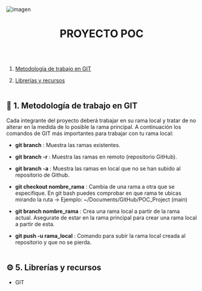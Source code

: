 ![imagen](https://github.com/marinagoju/POC_Project/blob/main/portada.jpg)
# <div align="center">**PROYECTO POC**</div>

<br></br> 

1. [Metodología de trabajo en GIT](#id1)

5. [Librerías y recursos](#id5)<br></br>


<div id='id1'/>
<h2> 🔎 1. Metodología de trabajo en GIT</h2>

Cada integrante del proyecto deberá trabajar en su rama local y tratar de no alterar en la medida de lo posible la rama principal.
A continuación los comandos de GIT más importantes para trabajar con tu rama local:

- **git branch** : Muestra las ramas existentes.
- **git branch -r** : Muestra las ramas en remoto (repositorio GitHub).
- **git branch -a** : Muestra las ramas en local que no se han subido al repositorio de Github.
- **git checkout nombre_rama** : Cambia de una rama a otra que se especifique. En git bash puedes comprobar en que rama te ubicas mirando la ruta -> Ejemplo: ~/Documents/GitHub/POC_Project (main)

- **git branch nombre_rama** : Crea una rama local a partir de la rama actual. Asegurate de estar en la rama principal para crear una rama local a partir de esta. 
- **git push -u rama_local** : Comando para subir la rama local creada al repositorio y que no se pierda.<br></br>


<div id='id5'/>
<h2> ⚙️ 5. Librerías y recursos</h2>

- GIT
